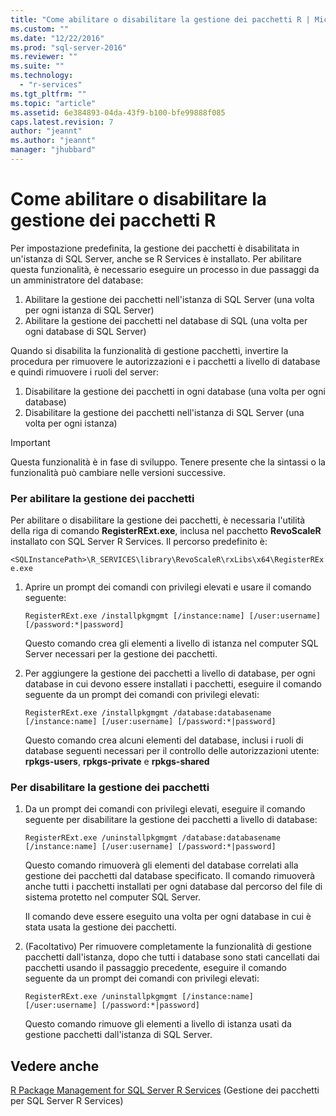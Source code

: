 ```yaml
---
title: "Come abilitare o disabilitare la gestione dei pacchetti R | Microsoft Docs"
ms.custom: ""
ms.date: "12/22/2016"
ms.prod: "sql-server-2016"
ms.reviewer: ""
ms.suite: ""
ms.technology: 
  - "r-services"
ms.tgt_pltfrm: ""
ms.topic: "article"
ms.assetid: 6e384893-04da-43f9-b100-bfe99888f085
caps.latest.revision: 7
author: "jeannt"
ms.author: "jeannt"
manager: "jhubbard"
---
```

# Come abilitare o disabilitare la gestione dei pacchetti R

Per impostazione predefinita, la gestione dei pacchetti è disabilitata in un'istanza di SQL Server, anche se R Services è installato. Per abilitare questa funzionalità, è necessario eseguire un processo in due passaggi da un amministratore del database: 

1. Abilitare la gestione dei pacchetti nell'istanza di SQL Server (una volta per ogni istanza di SQL Server) 
2. Abilitare la gestione dei pacchetti nel database di SQL (una volta per ogni database di SQL Server) 


Quando si disabilita la funzionalità di gestione pacchetti, invertire la procedura per rimuovere le autorizzazioni e i pacchetti a livello di database e quindi rimuovere i ruoli del server:
 
1. Disabilitare la gestione dei pacchetti in ogni database (una volta per ogni database) 
2. Disabilitare la gestione dei pacchetti nell'istanza di SQL Server (una volta per ogni istanza) 

> [!IMPORTANT]
> Questa funzionalità è in fase di sviluppo. Tenere presente che la sintassi o la funzionalità può cambiare nelle versioni successive. 

### <a name="to-enable-package-management"></a>Per abilitare la gestione dei pacchetti

Per abilitare o disabilitare la gestione dei pacchetti, è necessaria l'utilità della riga di comando **RegisterRExt.exe**, inclusa nel pacchetto **RevoScaleR** installato con SQL Server R Services. Il percorso predefinito è:

`<SQLInstancePath>\R_SERVICES\library\RevoScaleR\rxLibs\x64\RegisterRExe.exe` 
    
1. Aprire un prompt dei comandi con privilegi elevati e usare il comando seguente:

    `RegisterRExt.exe /installpkgmgmt [/instance:name] [/user:username] [/password:*|password]`

    Questo comando crea gli elementi a livello di istanza nel computer SQL Server necessari per la gestione dei pacchetti. 

2. Per aggiungere la gestione dei pacchetti a livello di database, per ogni database in cui devono essere installati i pacchetti, eseguire il comando seguente da un prompt dei comandi con privilegi elevati: 

    `RegisterRExt.exe /installpkgmgmt /database:databasename [/instance:name] [/user:username] [/password:*|password]` 

    Questo comando crea alcuni elementi del database, inclusi i ruoli di database seguenti necessari per il controllo delle autorizzazioni utente: **rpkgs-users**, **rpkgs-private** e **rpkgs-shared** 

### <a name="to-disable-package-management"></a>Per disabilitare la gestione dei pacchetti 

1. Da un prompt dei comandi con privilegi elevati, eseguire il comando seguente per disabilitare la gestione dei pacchetti a livello di database:

   `RegisterRExt.exe /uninstallpkgmgmt /database:databasename [/instance:name] [/user:username] [/password:*|password]` 

    Questo comando rimuoverà gli elementi del database correlati alla gestione dei pacchetti dal database specificato.  Il comando rimuoverà anche tutti i pacchetti installati per ogni database dal percorso del file di sistema protetto nel computer SQL Server.
    
    Il comando deve essere eseguito una volta per ogni database in cui è stata usata la gestione dei pacchetti.
 
2. (Facoltativo) Per rimuovere completamente la funzionalità di gestione pacchetti dall'istanza, dopo che tutti i database sono stati cancellati dai pacchetti usando il passaggio precedente, eseguire il comando seguente da un prompt dei comandi con privilegi elevati:

    `RegisterRExt.exe /uninstallpkgmgmt [/instance:name] [/user:username] [/password:*|password]`

    Questo comando rimuove gli elementi a livello di istanza usati da gestione pacchetti dall'istanza di SQL Server. 


## <a name="see-also"></a>Vedere anche
[R Package Management for SQL Server R Services](../../advanced-analytics/r-services/r-package-management-for-sql-server-r-services.md) (Gestione dei pacchetti per SQL Server R Services)